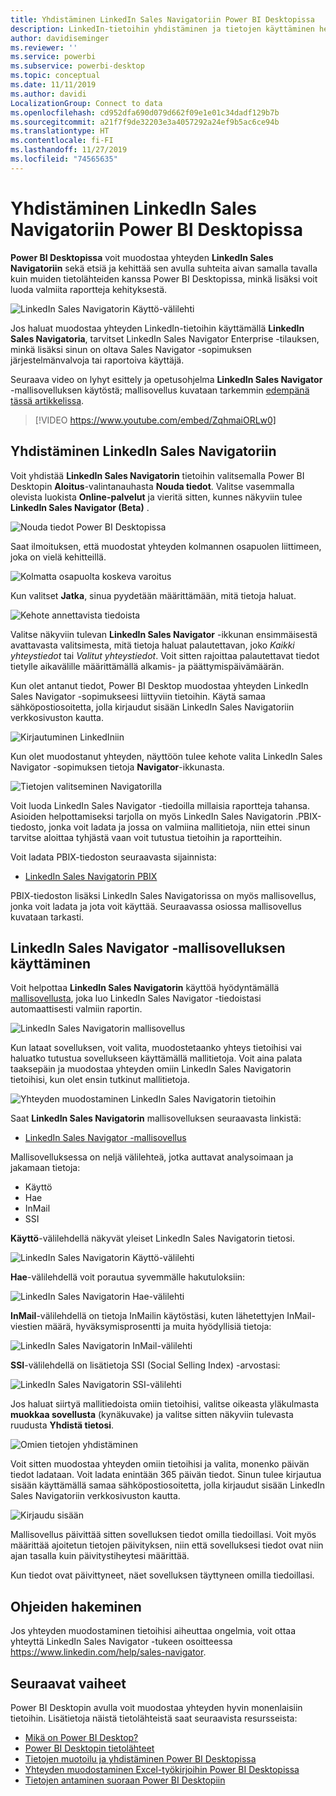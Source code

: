 ```yaml
---
title: Yhdistäminen LinkedIn Sales Navigatoriin Power BI Desktopissa
description: LinkedIn-tietoihin yhdistäminen ja tietojen käyttäminen helposti Power BI Desktopissa
author: davidiseminger
ms.reviewer: ''
ms.service: powerbi
ms.subservice: powerbi-desktop
ms.topic: conceptual
ms.date: 11/11/2019
ms.author: davidi
LocalizationGroup: Connect to data
ms.openlocfilehash: cd952dfa690d079d662f09e1e01c34dadf129b7b
ms.sourcegitcommit: a21f7f9de32203e3a4057292a24ef9b5ac6ce94b
ms.translationtype: HT
ms.contentlocale: fi-FI
ms.lasthandoff: 11/27/2019
ms.locfileid: "74565635"
---
```

# <a name="connect-to-linkedin-sales-navigator-in-power-bi-desktop"></a>Yhdistäminen LinkedIn Sales Navigatoriin Power BI Desktopissa

**Power BI Desktopissa** voit muodostaa yhteyden **LinkedIn Sales Navigatoriin** sekä etsiä ja kehittää sen avulla suhteita aivan samalla tavalla kuin muiden tietolähteiden kanssa Power BI Desktopissa, minkä lisäksi voit luoda valmiita raportteja kehityksestä.

![LinkedIn Sales Navigatorin Käyttö-välilehti](media/desktop-connect-linkedin-sales-navigator/linkedin-sales-navigator-01.png)


Jos haluat muodostaa yhteyden LinkedIn-tietoihin käyttämällä **LinkedIn Sales Navigatoria**, tarvitset LinkedIn Sales Navigator Enterprise -tilauksen, minkä lisäksi sinun on oltava Sales Navigator -sopimuksen järjestelmänvalvoja tai raportoiva käyttäjä.

Seuraava video on lyhyt esittely ja opetusohjelma **LinkedIn Sales Navigator** -mallisovelluksen käytöstä; mallisovellus kuvataan tarkemmin [edempänä tässä artikkelissa](#using-the-linkedin-sales-navigator-template-app). 

> [!VIDEO https://www.youtube.com/embed/ZqhmaiORLw0]

## <a name="connect-to-linkedin-sales-navigator"></a>Yhdistäminen LinkedIn Sales Navigatoriin

Voit yhdistää **LinkedIn Sales Navigatorin** tietoihin valitsemalla Power BI Desktopin **Aloitus**-valintanauhasta **Nouda tiedot**. Valitse vasemmalla olevista luokista **Online-palvelut** ja vieritä sitten, kunnes näkyviin tulee **LinkedIn Sales Navigator (Beta)** .

![Nouda tiedot Power BI Desktopissa](media/desktop-connect-linkedin-sales-navigator/linkedin-sales-navigator-02.png)

Saat ilmoituksen, että muodostat yhteyden kolmannen osapuolen liittimeen, joka on vielä kehitteillä. 

![Kolmatta osapuolta koskeva varoitus](media/desktop-connect-linkedin-sales-navigator/linkedin-sales-navigator-03.png)

Kun valitset **Jatka**, sinua pyydetään määrittämään, mitä tietoja haluat.

![Kehote annettavista tiedoista](media/desktop-connect-linkedin-sales-navigator/linkedin-sales-navigator-04.png)


Valitse näkyviin tulevan **LinkedIn Sales Navigator** -ikkunan ensimmäisestä avattavasta valitsimesta, mitä tietoja haluat palautettavan, joko *Kaikki yhteystiedot* tai *Valitut yhteystiedot*. Voit sitten rajoittaa palautettavat tiedot tietylle aikavälille määrittämällä alkamis- ja päättymispäivämäärän.

Kun olet antanut tiedot, Power BI Desktop muodostaa yhteyden LinkedIn Sales Navigator -sopimukseesi liittyviin tietoihin. Käytä samaa sähköpostiosoitetta, jolla kirjaudut sisään LinkedIn Sales Navigatoriin verkkosivuston kautta. 

![Kirjautuminen LinkedIniin](media/desktop-connect-linkedin-sales-navigator/linkedin-sales-navigator-05.png)

Kun olet muodostanut yhteyden, näyttöön tulee kehote valita LinkedIn Sales Navigator -sopimuksen tietoja **Navigator**-ikkunasta.

![Tietojen valitseminen Navigatorilla](media/desktop-connect-linkedin-sales-navigator/linkedin-sales-navigator-09.png)

Voit luoda LinkedIn Sales Navigator -tiedoilla millaisia raportteja tahansa. Asioiden helpottamiseksi tarjolla on myös LinkedIn Sales Navigatorin .PBIX-tiedosto, jonka voit ladata ja jossa on valmiina mallitietoja, niin ettei sinun tarvitse aloittaa tyhjästä vaan voit tutustua tietoihin ja raportteihin.

Voit ladata PBIX-tiedoston seuraavasta sijainnista:
* [LinkedIn Sales Navigatorin PBIX](service-template-apps-samples.md)

PBIX-tiedoston lisäksi LinkedIn Sales Navigatorissa on myös mallisovellus, jonka voit ladata ja jota voit käyttää. Seuraavassa osiossa mallisovellus kuvataan tarkasti.


## <a name="using-the-linkedin-sales-navigator-template-app"></a>LinkedIn Sales Navigator -mallisovelluksen käyttäminen

Voit helpottaa **LinkedIn Sales Navigatorin** käyttöä hyödyntämällä [mallisovellusta](service-template-apps-overview.md), joka luo LinkedIn Sales Navigator -tiedoistasi automaattisesti valmiin raportin.

![LinkedIn Sales Navigatorin mallisovellus](media/desktop-connect-linkedin-sales-navigator/linkedin-sales-navigator-10.png)

Kun lataat sovelluksen, voit valita, muodostetaanko yhteys tietoihisi vai haluatko tutustua sovellukseen käyttämällä mallitietoja. Voit aina palata taaksepäin ja muodostaa yhteyden omiin LinkedIn Sales Navigatorin tietoihisi, kun olet ensin tutkinut mallitietoja. 

![Yhteyden muodostaminen LinkedIn Sales Navigatorin tietoihin](media/desktop-connect-linkedin-sales-navigator/linkedin-sales-navigator-11.png)



Saat **LinkedIn Sales Navigatorin** mallisovelluksen seuraavasta linkistä:
* [LinkedIn Sales Navigator -mallisovellus](https://appsource.microsoft.com/product/power-bi/pbi-contentpacks.linkedin_navigator-preview?flightCodes=17ad4c68-fbc5-4925-a351-139fd384ec33)

Mallisovelluksessa on neljä välilehteä, jotka auttavat analysoimaan ja jakamaan tietoja:

* Käyttö
* Hae
* InMail
* SSI

**Käyttö**-välilehdellä näkyvät yleiset LinkedIn Sales Navigatorin tietosi.

![LinkedIn Sales Navigatorin Käyttö-välilehti](media/desktop-connect-linkedin-sales-navigator/linkedin-sales-navigator-12.png)

**Hae**-välilehdellä voit porautua syvemmälle hakutuloksiin:

![LinkedIn Sales Navigatorin Hae-välilehti](media/desktop-connect-linkedin-sales-navigator/linkedin-sales-navigator-13.png)

**InMail**-välilehdellä on tietoja InMailin käytöstäsi, kuten lähetettyjen InMail-viestien määrä, hyväksymisprosentti ja muita hyödyllisiä tietoja:

![LinkedIn Sales Navigatorin InMail-välilehti](media/desktop-connect-linkedin-sales-navigator/linkedin-sales-navigator-14.png)

**SSI**-välilehdellä on lisätietoja SSI (Social Selling Index) -arvostasi:

![LinkedIn Sales Navigatorin SSI-välilehti](media/desktop-connect-linkedin-sales-navigator/linkedin-sales-navigator-15.png)

Jos haluat siirtyä mallitiedoista omiin tietoihisi, valitse oikeasta yläkulmasta **muokkaa sovellusta** (kynäkuvake) ja valitse sitten näkyviin tulevasta ruudusta **Yhdistä tietosi**.

![Omien tietojen yhdistäminen](media/desktop-connect-linkedin-sales-navigator/linkedin-sales-navigator-16.png)

Voit sitten muodostaa yhteyden omiin tietoihisi ja valita, monenko päivän tiedot ladataan. Voit ladata enintään 365 päivän tiedot. Sinun tulee kirjautua sisään käyttämällä samaa sähköpostiosoitetta, jolla kirjaudut sisään LinkedIn Sales Navigatoriin verkkosivuston kautta. 

![Kirjaudu sisään](media/desktop-connect-linkedin-sales-navigator/linkedin-sales-navigator-17.png)

Mallisovellus päivittää sitten sovelluksen tiedot omilla tiedoillasi. Voit myös määrittää ajoitetun tietojen päivityksen, niin että sovelluksesi tiedot ovat niin ajan tasalla kuin päivitystiheytesi määrittää. 

Kun tiedot ovat päivittyneet, näet sovelluksen täyttyneen omilla tiedoillasi.

## <a name="getting-help"></a>Ohjeiden hakeminen

Jos yhteyden muodostaminen tietoihisi aiheuttaa ongelmia, voit ottaa yhteyttä LinkedIn Sales Navigator -tukeen osoitteessa https://www.linkedin.com/help/sales-navigator. 

## <a name="next-steps"></a>Seuraavat vaiheet
Power BI Desktopin avulla voit muodostaa yhteyden hyvin monenlaisiin tietoihin. Lisätietoja näistä tietolähteistä saat seuraavista resursseista:

* [Mikä on Power BI Desktop?](desktop-what-is-desktop.md)
* [Power BI Desktopin tietolähteet](desktop-data-sources.md)
* [Tietojen muotoilu ja yhdistäminen Power BI Desktopissa](desktop-shape-and-combine-data.md)
* [Yhteyden muodostaminen Excel-työkirjoihin Power BI Desktopissa](desktop-connect-excel.md)   
* [Tietojen antaminen suoraan Power BI Desktopiin](desktop-enter-data-directly-into-desktop.md)   

